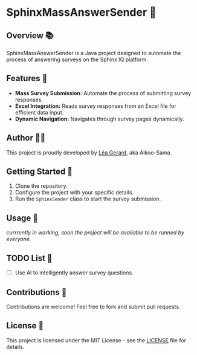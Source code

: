 # SphinxMassAnswerSender 🚀

## Overview 📚

SphinxMassAnswerSender is a Java project designed to automate the process of answering surveys on the Sphinx IQ platform.

## Features 🌟

- **Mass Survey Submission:** Automate the process of submitting survey responses.
- **Excel Integration:** Reads survey responses from an Excel file for efficient data input.
- **Dynamic Navigation:** Navigates through survey pages dynamically.

## Author 🧑‍💻

This project is proudly developed by [Léa Gerard](https://github.com/Aikoo-Sama), aka Aikoo-Sama.

## Getting Started 🚦

1. Clone the repository.
2. Configure the project with your specific details.
3. Run the `SphinxSender` class to start the survey submission.

## Usage 🚀

*currrently in working, soon the project will be available to be runned by everyone.*

## TODO List 📝

- [ ] Use AI to intelligently answer survey questions.

## Contributions 🤝

Contributions are welcome! Feel free to fork and submit pull requests.

## License 📄

This project is licensed under the MIT License - see the [LICENSE](LICENSE) file for details.
